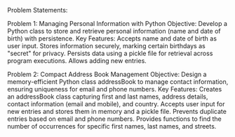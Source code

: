 Problem Statements:

Problem 1: Managing Personal Information with Python
Objective: Develop a Python class to store and retrieve personal information (name and date of birth) with persistence.
Key Features:
Accepts name and date of birth as user input.
Stores information securely, marking certain birthdays as "secret" for privacy.
Persists data using a pickle file for retrieval across program executions.
Allows adding new entries.


Problem 2: Compact Address Book Management
Objective: Design a memory-efficient Python class addressBook to manage contact information, ensuring uniqueness for email and phone numbers.
Key Features:
Creates an addressBook class capturing first and last names, address details, contact information (email and mobile), and country.
Accepts user input for new entries and stores them in memory and a pickle file.
Prevents duplicate entries based on email and phone numbers.
Provides functions to find the number of occurrences for specific first names, last names, and streets.
